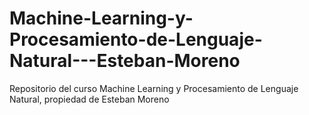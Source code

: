 # Machine-Learning-y-Procesamiento-de-Lenguaje-Natural---Esteban-Moreno

Repositorio del curso Machine Learning y Procesamiento de Lenguaje Natural, propiedad de Esteban Moreno
